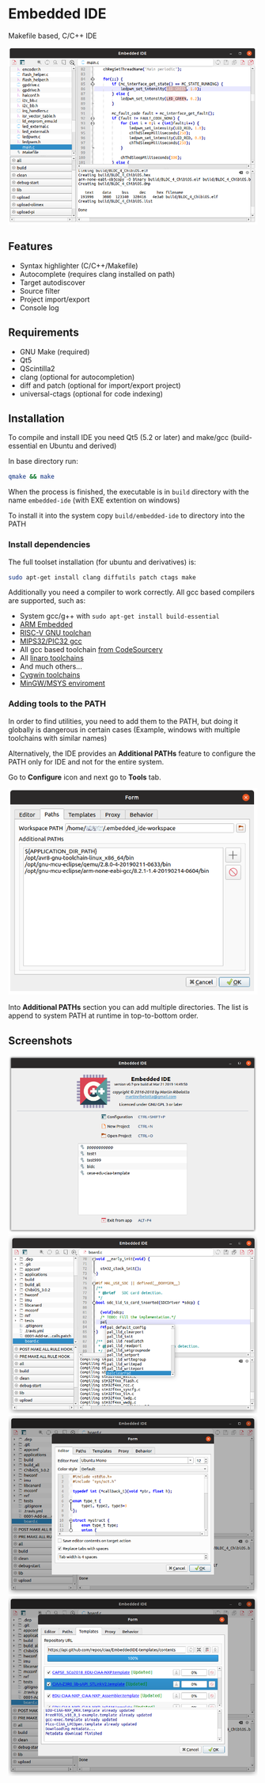 # Embedded IDE

Makefile based, C/C++ IDE

![Main Screen](docs/screen_0.png)

## Features
  - Syntax highlighter (C/C++/Makefile)
  - Autocomplete (requires clang installed on path)
  - Target autodiscover
  - Source filter
  - Project import/export
  - Console log

## Requirements

  - GNU Make (required)
  - Qt5
  - QScintilla2
  - clang (optional for autocompletion)
  - diff and patch (optional for import/export project)
  - universal-ctags (optional for code indexing)

## Installation

To compile and install IDE you need Qt5 (5.2 or later) and make/gcc (build-essential en Ubuntu and derived)

In base directory run:
```bash
qmake && make
```

When the process is finished, the executable is in `build` directory with the name `embedded-ide` (with EXE extention on windows)

To install it into the system copy `build/embedded-ide` to directory into the PATH

### Install dependencies

The full toolset installation (for ubuntu and derivatives) is:

```bash
sudo apt-get install clang diffutils patch ctags make
```

Additionally you need a compiler to work correctly. All gcc based compilers are supported, such as:

  - System gcc/g++ with `sudo apt-get install build-essential`
  - [ARM Embedded](https://launchpad.net/gcc-arm-embedded)
  - [RISC-V GNU toolchan](https://riscv.org/software-tools/)
  - [MIPS32/PIC32 gcc](https://github.com/chipKIT32/chipKIT-compiler-builds/releases)
  - All gcc based toolchain [from CodeSourcery](https://www.mentor.com/embedded-software/sourcery-tools/sourcery-codebench/editions/lite-edition/)
  - All [linaro toolchains](http://www.linaro.org/downloads/)
  - And much others...
  - [Cygwin toolchains](https://www.cygwin.com/)
  - [MinGW/MSYS enviroment](http://www.mingw.org/)

### Adding tools to the PATH

In order to find utilities, you need to add them to the PATH, but doing it globally is dangerous in certain cases (Example, windows with multiple toolchains with similar names)

Alternatively, the IDE provides an **Additional PATHs** feature to configure the PATH only for IDE and not for the entire system.

Go to **Configure** icon and next go to **Tools** tab.

![](docs/config-tools.png)

Into **Additional PATHs** section you can add multiple directories. The list is append to system PATH at runtime in top-to-bottom order.

## Screenshots

![](docs/screen_1.png)
![](docs/screen_2.png)
![](docs/screen_3.png)
![](docs/screen_4.png)
